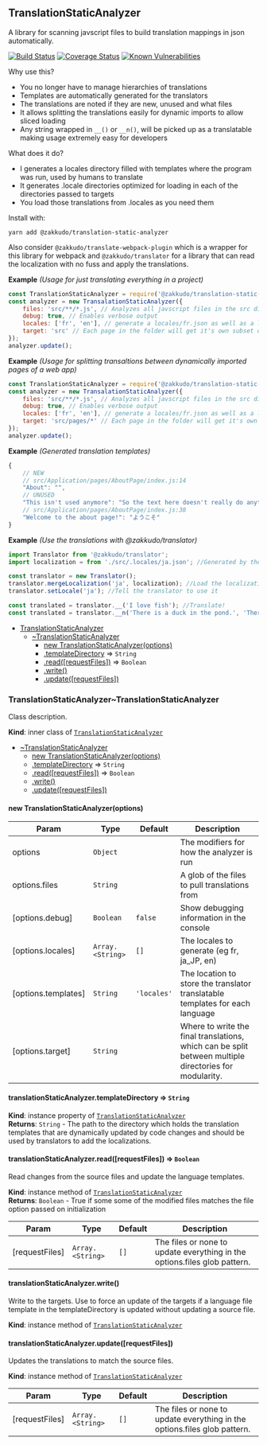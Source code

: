 <a name="module_TranslationStaticAnalyzer"></a>

## TranslationStaticAnalyzer
A library for scanning javscript files to build translation mappings in json automatically.

<p>
<a href="https://travis-ci.org/zakkudo/translation-static-analyzer">
    <img src="https://travis-ci.org/zakkudo/translation-static-analyzer.svg?branch=master"
         alt="Build Status" /></a>
<a href="https://coveralls.io/github/zakkudo/translation-static-analyzer?branch=master">
    <img src="https://coveralls.io/repos/github/zakkudo/translation-static-analyzer/badge.svg?branch=master"
         alt="Coverage Status" /></a>
<a href="https://snyk.io/test/github/zakkudo/translation-static-analyzer">
    <img src="https://snyk.io/test/github/zakkudo/translation-static-analyzer/badge.svg"
         alt="Known Vulnerabilities"
         data-canonical-src="https://snyk.io/test/github/zakkudo/translation-static-analyzer"
         style="max-width:100%;" /></a>
</p>

Why use this?

- You no longer have to manage hierarchies of translations
- Templates are automatically generated for the translators
- The translations are noted if they are new, unused and what files
- It allows splitting the translations easily for dynamic imports to allow sliced loading
- Any string wrapped in `__()` or `__n()`, will be picked up as a
  translatable making usage extremely easy for developers

What does it do?

- I generates a locales directory filled with templates where the program was run, used by humans to translate
- It generates .locale directories optimized for loading in each of the directories passed to targets
- You load those translations from .locales as you need them

Install with:

```console
yarn add @zakkudo/translation-static-analyzer
```

Also consider `@zakkudo/translate-webpack-plugin` which is a wrapper for this library
for webpack and `@zakkudo/translator` for a library that can read the localization with
no fuss and apply the translations.

**Example** *(Usage for just translating everything in a project)*  
```js
const TranslationStaticAnalyzer = require('@zakkudo/translation-static-analyzer');
const analyzer = new TransalationStaticAnalyzer({
    files: 'src/**/*.js', // Analyzes all javscript files in the src directory
    debug: true, // Enables verbose output
    locales: ['fr', 'en'], // generate a locales/fr.json as well as a locales/en.json
    target: 'src' // Each page in the folder will get it's own subset of translations
});
analyzer.update();
```
**Example** *(Usage for splitting transaltions between dynamically imported pages of a web app)*  
```js
const TranslationStaticAnalyzer = require('@zakkudo/translation-static-analyzer');
const analyzer = new TransalationStaticAnalyzer({
    files: 'src/**/*.js', // Analyzes all javscript files in the src directory
    debug: true, // Enables verbose output
    locales: ['fr', 'en'], // generate a locales/fr.json as well as a locales/en.json
    target: 'src/pages/*' // Each page in the folder will get it's own subset of translations
});
analyzer.update();
```
**Example** *(Generated translation templates)*  
```js
{
    // NEW
    // src/Application/pages/AboutPage/index.js:14
    "About": "",
    // UNUSED
    "This isn't used anymore": "So the text here doesn't really do anything",
    // src/Application/pages/AboutPage/index.js:38
    "Welcome to the about page!": "ようこそ"
}
```
**Example** *(Use the translations with @zakkudo/translator)*  
```js
import Translator from '@zakkudo/translator';
import localization = from './src/.locales/ja.json'; //Generated by the analyzer

const translator = new Translator();
translator.mergeLocalization('ja', localization); //Load the localization
translator.setLocale('ja'); //Tell the translator to use it

const translated = translator.__('I love fish'); //Translate!
const translated = translator.__n('There is a duck in the pond.', 'There are %d ducks in the pond', 3); //Translate!
```

* [TranslationStaticAnalyzer](#module_TranslationStaticAnalyzer)
    * [~TranslationStaticAnalyzer](#module_TranslationStaticAnalyzer..TranslationStaticAnalyzer)
        * [new TranslationStaticAnalyzer(options)](#new_module_TranslationStaticAnalyzer..TranslationStaticAnalyzer_new)
        * [.templateDirectory](#module_TranslationStaticAnalyzer..TranslationStaticAnalyzer+templateDirectory) ⇒ <code>String</code>
        * [.read([requestFiles])](#module_TranslationStaticAnalyzer..TranslationStaticAnalyzer+read) ⇒ <code>Boolean</code>
        * [.write()](#module_TranslationStaticAnalyzer..TranslationStaticAnalyzer+write)
        * [.update([requestFiles])](#module_TranslationStaticAnalyzer..TranslationStaticAnalyzer+update)

<a name="module_TranslationStaticAnalyzer..TranslationStaticAnalyzer"></a>

### TranslationStaticAnalyzer~TranslationStaticAnalyzer
Class description.

**Kind**: inner class of [<code>TranslationStaticAnalyzer</code>](#module_TranslationStaticAnalyzer)  

* [~TranslationStaticAnalyzer](#module_TranslationStaticAnalyzer..TranslationStaticAnalyzer)
    * [new TranslationStaticAnalyzer(options)](#new_module_TranslationStaticAnalyzer..TranslationStaticAnalyzer_new)
    * [.templateDirectory](#module_TranslationStaticAnalyzer..TranslationStaticAnalyzer+templateDirectory) ⇒ <code>String</code>
    * [.read([requestFiles])](#module_TranslationStaticAnalyzer..TranslationStaticAnalyzer+read) ⇒ <code>Boolean</code>
    * [.write()](#module_TranslationStaticAnalyzer..TranslationStaticAnalyzer+write)
    * [.update([requestFiles])](#module_TranslationStaticAnalyzer..TranslationStaticAnalyzer+update)

<a name="new_module_TranslationStaticAnalyzer..TranslationStaticAnalyzer_new"></a>

#### new TranslationStaticAnalyzer(options)

| Param | Type | Default | Description |
| --- | --- | --- | --- |
| options | <code>Object</code> |  | The modifiers for how the analyzer is run |
| options.files | <code>String</code> |  | A glob of the files to pull translations from |
| [options.debug] | <code>Boolean</code> | <code>false</code> | Show debugging information in the console |
| [options.locales] | <code>Array.&lt;String&gt;</code> | <code>[]</code> | The locales to generate (eg fr, ja_JP, en) |
| [options.templates] | <code>String</code> | <code>&#x27;locales&#x27;</code> | The location to store the translator translatable templates for each language |
| [options.target] | <code>String</code> |  | Where to write the final translations, which can be split between multiple directories for modularity. |

<a name="module_TranslationStaticAnalyzer..TranslationStaticAnalyzer+templateDirectory"></a>

#### translationStaticAnalyzer.templateDirectory ⇒ <code>String</code>
**Kind**: instance property of [<code>TranslationStaticAnalyzer</code>](#module_TranslationStaticAnalyzer..TranslationStaticAnalyzer)  
**Returns**: <code>String</code> - The path to the directory which holds
the translation templates that are dynamically updated
by code changes and should be used by translators
to add the localizations.  
<a name="module_TranslationStaticAnalyzer..TranslationStaticAnalyzer+read"></a>

#### translationStaticAnalyzer.read([requestFiles]) ⇒ <code>Boolean</code>
Read changes from the source files and update the language templates.

**Kind**: instance method of [<code>TranslationStaticAnalyzer</code>](#module_TranslationStaticAnalyzer..TranslationStaticAnalyzer)  
**Returns**: <code>Boolean</code> - True if some some of the modified files matches the
file option passed on initialization  

| Param | Type | Default | Description |
| --- | --- | --- | --- |
| [requestFiles] | <code>Array.&lt;String&gt;</code> | <code>[]</code> | The files or none to update everything in the options.files glob pattern. |

<a name="module_TranslationStaticAnalyzer..TranslationStaticAnalyzer+write"></a>

#### translationStaticAnalyzer.write()
Write to the targets. Use to force an update of the targets if a
language file template in the templateDirectory is updated without
updating a source file.

**Kind**: instance method of [<code>TranslationStaticAnalyzer</code>](#module_TranslationStaticAnalyzer..TranslationStaticAnalyzer)  
<a name="module_TranslationStaticAnalyzer..TranslationStaticAnalyzer+update"></a>

#### translationStaticAnalyzer.update([requestFiles])
Updates the translations to match the source files.

**Kind**: instance method of [<code>TranslationStaticAnalyzer</code>](#module_TranslationStaticAnalyzer..TranslationStaticAnalyzer)  

| Param | Type | Default | Description |
| --- | --- | --- | --- |
| [requestFiles] | <code>Array.&lt;String&gt;</code> | <code>[]</code> | The files or none to update everything in the options.files glob pattern. |

